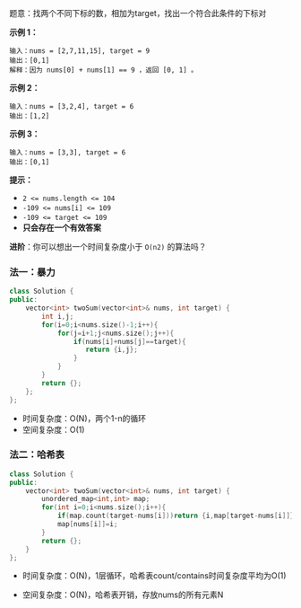  题意：找两个不同下标的数，相加为target，找出一个符合此条件的下标对

**示例 1：**

```
输入：nums = [2,7,11,15], target = 9
输出：[0,1]
解释：因为 nums[0] + nums[1] == 9 ，返回 [0, 1] 。
```

**示例 2：**

```
输入：nums = [3,2,4], target = 6
输出：[1,2]
```

**示例 3：**

```
输入：nums = [3,3], target = 6
输出：[0,1]
```

 

**提示：**

- `2 <= nums.length <= 104`
- `-109 <= nums[i] <= 109`
- `-109 <= target <= 109`
- **只会存在一个有效答案**

 

**进阶**：你可以想出一个时间复杂度小于 `O(n2)` 的算法吗？





### 法一：暴力

```cpp
class Solution {
public:
    vector<int> twoSum(vector<int>& nums, int target) {
        int i,j;
        for(i=0;i<nums.size()-1;i++){
            for(j=i+1;j<nums.size();j++){
                if(nums[i]+nums[j]==target){
                   return {i,j};
                }
            }
        }
        return {};
    };
};
```

- 时间复杂度：O(N)，两个1-n的循环
- 空间复杂度：O(1)





### 法二：哈希表

```cpp
class Solution {
public:
    vector<int> twoSum(vector<int>& nums, int target) {
        unordered_map<int,int> map;
        for(int i=0;i<nums.size();i++){
            if(map.count(target-nums[i]))return {i,map[target-nums[i]]};
            map[nums[i]]=i;
        }
        return {};
    }
};
```

- 时间复杂度：O(N)，1层循环，哈希表count/contains时间复杂度平均为O(1)

- 空间复杂度：O(N)，哈希表开销，存放nums的所有元素N













